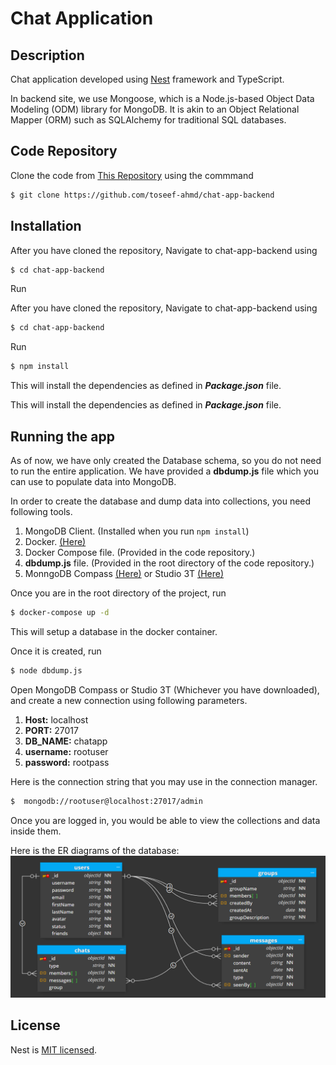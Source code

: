 # Chat Application

## Description

Chat application developed using [Nest](https://github.com/nestjs/nest) framework and TypeScript.

In backend site, we use Mongoose, which is a Node.js-based Object Data Modeling (ODM) library for MongoDB. It is akin to an Object Relational Mapper (ORM) such as SQLAlchemy for traditional SQL databases.

## Code Repository

Clone the code from [This Repository](https://github.com/toseef-ahmd/chat-app-backend) using the commmand

```bash
$ git clone https://github.com/toseef-ahmd/chat-app-backend
```
## Installation
After you have cloned the repository, Navigate to chat-app-backend using

```bash
$ cd chat-app-backend
```

Run

After you have cloned the repository, Navigate to chat-app-backend using

```bash
$ cd chat-app-backend
```

Run

```bash
$ npm install
```
This will install the dependencies as defined in **_Package.json_** file.

This will install the dependencies as defined in **_Package.json_** file.

## Running the app

As of now, we have only created the Database schema, so you do not need to run the entire application. We have provided a **dbdump.js** file which you can use to populate data into MongoDB.

In order to create the database and dump data into collections, you need following tools.


1.  MongoDB Client. (Installed when you run ```npm install```)
2.  Docker. [(Here)](https://www.docker.com/products/docker-desktop/#)
3.  Docker Compose file. (Provided in the code repository.)
4.  **dbdump.js** file. (Provided in the root directory of the code repository.)
5.  MonngoDB Compass [(Here)](https://www.mongodb.com/try/download/compass) or Studio 3T [(Here)](https://studio3t.com/download/)

Once you are in the root directory of the project, run

```bash
$ docker-compose up -d
```

This will setup a database in the docker container.

Once it is created, run

```bash
$ node dbdump.js
```

Open MongoDB Compass or Studio 3T (Whichever you have downloaded), and create a new connection using following parameters.

1.  **Host:** localhost
2.  **PORT:** 27017
3.  **DB_NAME:** chatapp
4.  **username:** rootuser
5.  **password:** rootpass

Here is the connection string that you may use in the connection manager.

```bash
$  mongodb://rootuser@localhost:27017/admin
```

Once you are logged in, you would be able to view the collections and data inside them.

Here is the ER diagrams of the database:
![alt text](images/ERD.png)

## License

Nest is [MIT licensed](LICENSE).
